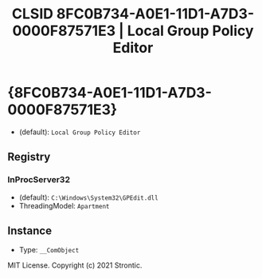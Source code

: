 ﻿---
title: "CLSID 8FC0B734-A0E1-11D1-A7D3-0000F87571E3 | Local Group Policy Editor"
excerpt: What is COM-Object CLSID 8FC0B734-A0E1-11D1-A7D3-0000F87571E3?
---

# {8FC0B734-A0E1-11D1-A7D3-0000F87571E3}

* (default): `Local Group Policy Editor`

## Registry


### InProcServer32

* (default): `C:\Windows\System32\GPEdit.dll`
* ThreadingModel: `Apartment`

## Instance

* Type: `__ComObject`

MIT License. Copyright (c) 2021 Strontic.


